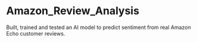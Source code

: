 # Amazon_Review_Analysis
Built, trained and tested an AI model to predict sentiment from real Amazon Echo customer reviews.
